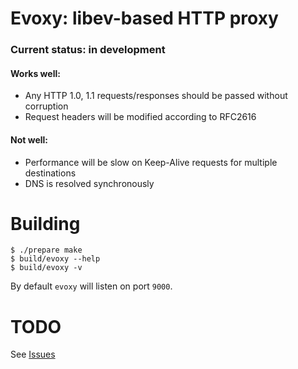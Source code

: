 # Evoxy: libev-based HTTP proxy

### Current status: in development
#### Works well:
* Any HTTP 1.0, 1.1 requests/responses should be passed without corruption
* Request headers will be modified according to RFC2616

#### Not well:
* Performance will be slow on Keep-Alive requests for multiple destinations
* DNS is resolved synchronously

# Building

```
$ ./prepare make
$ build/evoxy --help
$ build/evoxy -v
```

By default `evoxy` will listen on port `9000`.

# TODO

See [Issues](https://github.com/midenok/evoxy/issues)
